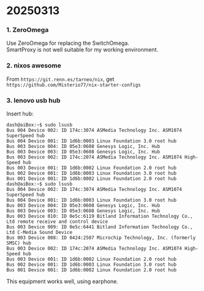 # 20250313
### 1. ZeroOmega
Use ZeroOmega for replacing the SwitchOmega.    
SmartProxy is not well suitable for my working environment.     
### 2. nixos awesome
From `https://git.renn.es/tarneo/nix`, get `https://github.com/Misterio77/nix-starter-configs`   

### 3. lenovo usb hub
Insert hub:     

```
dash@aiBox:~$ sudo lsusb
Bus 004 Device 002: ID 174c:3074 ASMedia Technology Inc. ASM1074 SuperSpeed hub
Bus 004 Device 001: ID 1d6b:0003 Linux Foundation 3.0 root hub
Bus 003 Device 004: ID 05e3:0608 Genesys Logic, Inc. Hub
Bus 003 Device 003: ID 05e3:0608 Genesys Logic, Inc. Hub
Bus 003 Device 002: ID 174c:2074 ASMedia Technology Inc. ASM1074 High-Speed hub
Bus 003 Device 001: ID 1d6b:0002 Linux Foundation 2.0 root hub
Bus 002 Device 001: ID 1d6b:0003 Linux Foundation 3.0 root hub
Bus 001 Device 001: ID 1d6b:0002 Linux Foundation 2.0 root hub
dash@aiBox:~$ sudo lsusb
Bus 004 Device 002: ID 174c:3074 ASMedia Technology Inc. ASM1074 SuperSpeed hub
Bus 004 Device 001: ID 1d6b:0003 Linux Foundation 3.0 root hub
Bus 003 Device 004: ID 05e3:0608 Genesys Logic, Inc. Hub
Bus 003 Device 003: ID 05e3:0608 Genesys Logic, Inc. Hub
Bus 003 Device 010: ID 0e5c:6119 Bitland Information Technology Co., Ltd remote receive and control device
Bus 003 Device 009: ID 0e5c:6441 Bitland Information Technology Co., Ltd C-Media Sound Device
Bus 003 Device 008: ID 0424:2507 Microchip Technology, Inc. (formerly SMSC) hub
Bus 003 Device 002: ID 174c:2074 ASMedia Technology Inc. ASM1074 High-Speed hub
Bus 003 Device 001: ID 1d6b:0002 Linux Foundation 2.0 root hub
Bus 002 Device 001: ID 1d6b:0003 Linux Foundation 3.0 root hub
Bus 001 Device 001: ID 1d6b:0002 Linux Foundation 2.0 root hub

```
This equipment works well, using earphone.   
